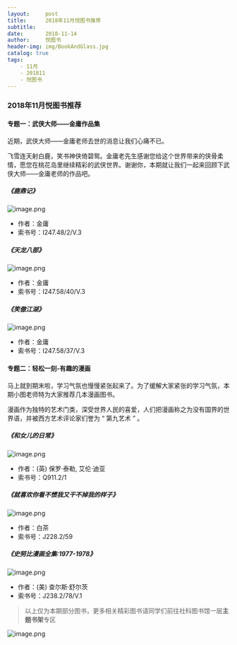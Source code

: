 ```yaml
---
layout:     post
title:      2018年11月悦图书推荐
subtitle:
date:       2018-11-14
author:     悦图书
header-img: img/BookAndGlass.jpg
catalog: true
tags:
    - 11月
    - 201811
    - 悦图书
---
```




### 2018年11月悦图书推荐

#### 专题一：武侠大师——金庸作品集

近期，武侠大师——金庸老师去世的消息让我们心痛不已。

飞雪连天射白鹿，笑书神侠倚碧鸳。金庸老先生感谢您给这个世界带来的侠骨柔情，愿您在桃花岛里继续精彩的武侠世界。谢谢你，本期就让我们一起来回顾下武侠大师——金庸老师的作品吧。

##### 《鹿鼎记》

![image.png](https://upload-images.jianshu.io/upload_images/14513432-605b6e1221a3f92c.png?imageMogr2/auto-orient/strip%7CimageView2/2/w/1240)


- 作者：金庸
- 索书号：I247.48/2/V.3

##### 《天龙八部》

![image.png](https://upload-images.jianshu.io/upload_images/14513432-527a4efac15a570a.png?imageMogr2/auto-orient/strip%7CimageView2/2/w/1240)


- 作者：金庸
- 索书号：I247.58/40/V.3


##### 《笑傲江湖》

![image.png](https://upload-images.jianshu.io/upload_images/14513432-8d927052beda2311.png?imageMogr2/auto-orient/strip%7CimageView2/2/w/1240)

- 作者：金庸
- 索书号：I247.58/37/V.3


#### 专题二：轻松一刻-有趣的漫画

马上就到期末啦，学习气氛也慢慢紧张起来了。为了缓解大家紧张的学习气氛，本期小图老师特为大家推荐几本漫画图书。

漫画作为独特的艺术门类，深受世界人民的喜爱，人们把漫画称之为没有国界的世界语，并被西方艺术评论家们誉为 “ 第九艺术 ” 。

##### 《和女儿的日常》

![image.png](https://upload-images.jianshu.io/upload_images/14513432-dbdaef6cd0618970.png?imageMogr2/auto-orient/strip%7CimageView2/2/w/1240)




- 作者：(英) 保罗·泰勒, 艾伦·迪亚
- 索书号：Q911.2/1 


##### 《就喜欢你看不惯我又干不掉我的样子》

![image.png](https://upload-images.jianshu.io/upload_images/14513432-b92f84a7bd241349.png?imageMogr2/auto-orient/strip%7CimageView2/2/w/1240)




- 作者：白茶
- 索书号：J228.2/59



##### 《史努比漫画全集:1977-1978》

![image.png](https://upload-images.jianshu.io/upload_images/14513432-dc66d164b5ab7ff3.png?imageMogr2/auto-orient/strip%7CimageView2/2/w/1240)



- 作者：(美) 查尔斯·舒尔茨
- 索书号：J238.2/78/V.1

> 以上仅为本期部分图书，更多相关精彩图书请同学们前往社科图书馆一层**主题书架**专区


![image.png](https://upload-images.jianshu.io/upload_images/14513432-a38d745a81ea937c.png?imageMogr2/auto-orient/strip%7CimageView2/2/w/1240)
